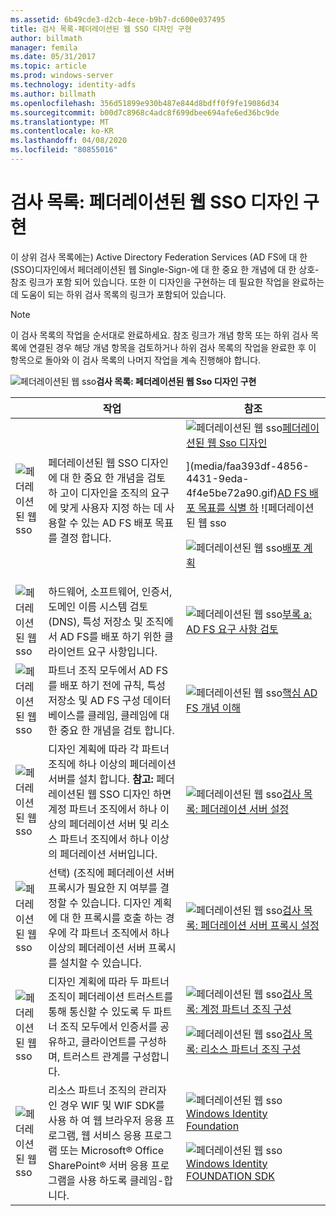 ```yaml
---
ms.assetid: 6b49cde3-d2cb-4ece-b9b7-dc600e037495
title: 검사 목록-페더레이션된 웹 SSO 디자인 구현
author: billmath
manager: femila
ms.date: 05/31/2017
ms.topic: article
ms.prod: windows-server
ms.technology: identity-adfs
ms.author: billmath
ms.openlocfilehash: 356d51899e930b487e844d8bdff0f9fe19086d34
ms.sourcegitcommit: b00d7c8968c4adc8f699dbee694afe6ed36bc9de
ms.translationtype: MT
ms.contentlocale: ko-KR
ms.lasthandoff: 04/08/2020
ms.locfileid: "80855016"
---
```

# <a name="checklist-implementing-a-federated-web-sso-design"></a>검사 목록: 페더레이션된 웹 SSO 디자인 구현

이 상위 검사 목록에는\) Active Directory Federation Services \(AD FS에 대 한 \(SSO\)디자인에서 페더레이션된 웹 Single\-Sign\-에 대 한 중요 한 개념에 대 한 상호\-참조 링크가 포함 되어 있습니다. 또한 이 디자인을 구현하는 데 필요한 작업을 완료하는 데 도움이 되는 하위 검사 목록의 링크가 포함되어 있습니다.  
  
> [!NOTE]  
> 이 검사 목록의 작업을 순서대로 완료하세요. 참조 링크가 개념 항목 또는 하위 검사 목록에 연결된 경우 해당 개념 항목을 검토하거나 하위 검사 목록의 작업을 완료한 후 이 항목으로 돌아와 이 검사 목록의 나머지 작업을 계속 진행해야 합니다.  
  
![페더레이션된 웹 sso](media/2b05dce3-938f-4168-9b8f-1f4398cbdb9b.gif)**검사 목록: 페더레이션된 웹 Sso 디자인 구현**  
  
||작업|참조|  
|-|--------|-------------|  
|![페더레이션된 웹 sso](media/icon_checkboxo.gif)|페더레이션된 웹 SSO 디자인에 대 한 중요 한 개념을 검토 하 고이 디자인을 조직의 요구에 맞게 사용자 지정 하는 데 사용할 수 있는 AD FS 배포 목표를 결정 합니다.|![페더레이션된 웹 sso](media/faa393df-4856-4431-9eda-4f4e5be72a90.gif)[페더레이션된 웹 Sso 디자인](https://technet.microsoft.com/library/dd807050.aspx)<p>](media/faa393df-4856-4431-9eda-4f4e5be72a90.gif)[AD FS 배포 목표를 식별 하](https://technet.microsoft.com/library/dd807053.aspx) ![페더레이션된 웹 sso<p>![페더레이션된 웹 sso](media/faa393df-4856-4431-9eda-4f4e5be72a90.gif)[배포 계획](https://technet.microsoft.com/library/dd807083.aspx)|  
|![페더레이션된 웹 sso](media/icon_checkboxo.gif)|하드웨어, 소프트웨어, 인증서, 도메인 이름 시스템 검토 \(DNS\), 특성 저장소 및 조직에서 AD FS를 배포 하기 위한 클라이언트 요구 사항입니다.|![페더레이션된 웹 sso](media/faa393df-4856-4431-9eda-4f4e5be72a90.gif)[부록 a: AD FS 요구 사항 검토](https://technet.microsoft.com/library/ff678034.aspx)|  
|![페더레이션된 웹 sso](media/icon_checkboxo.gif)|파트너 조직 모두에서 AD FS를 배포 하기 전에 규칙, 특성 저장소 및 AD FS 구성 데이터베이스를 클레임, 클레임에 대 한 중요 한 개념을 검토 합니다.|![페더레이션된 웹 sso](media/faa393df-4856-4431-9eda-4f4e5be72a90.gif)[핵심 AD FS 개념 이해](../../ad-fs/technical-reference/Understanding-Key-AD-FS-Concepts.md)|  
|![페더레이션된 웹 sso](media/icon_checkboxo.gif)|디자인 계획에 따라 각 파트너 조직에 하나 이상의 페더레이션 서버를 설치 합니다. **참고:** 페더레이션된 웹 SSO 디자인 하면 계정 파트너 조직에서 하나 이상의 페더레이션 서버 및 리소스 파트너 조직에서 하나 이상의 페더레이션 서버입니다.|![페더레이션된 웹 sso](media/bc6cea1a-1c6c-4124-8c8f-1df5adfe8c88.gif)[검사 목록: 페더레이션 서버 설정](Checklist--Setting-Up-a-Federation-Server.md)|  
|![페더레이션된 웹 sso](media/icon_checkboxo.gif)|선택\) \(조직에 페더레이션 서버 프록시가 필요한 지 여부를 결정할 수 있습니다. 디자인 계획에 대 한 프록시를 호출 하는 경우에 각 파트너 조직에서 하나 이상의 페더레이션 서버 프록시를 설치할 수 있습니다.|![페더레이션된 웹 sso](media/bc6cea1a-1c6c-4124-8c8f-1df5adfe8c88.gif)[검사 목록: 페더레이션 서버 프록시 설정](Checklist--Setting-Up-a-Federation-Server-Proxy.md)|  
|![페더레이션된 웹 sso](media/icon_checkboxo.gif)|디자인 계획에 따라 두 파트너 조직이 페더레이션 트러스트를 통해 통신할 수 있도록 두 파트너 조직 모두에서 인증서를 공유하고, 클라이언트를 구성하며, 트러스트 관계를 구성합니다.|![페더레이션된 웹 sso](media/bc6cea1a-1c6c-4124-8c8f-1df5adfe8c88.gif)[검사 목록: 계정 파트너 조직 구성](Checklist--Configuring-the-Account-Partner-Organization.md)<p>![페더레이션된 웹 sso](media/bc6cea1a-1c6c-4124-8c8f-1df5adfe8c88.gif)[검사 목록: 리소스 파트너 조직 구성](Checklist--Configuring-the-Resource-Partner-Organization.md)|  
|![페더레이션된 웹 sso](media/icon_checkboxo.gif)|리소스 파트너 조직의 관리자 인 경우 WIF 및 WIF SDK를 사용 하 여 웹 브라우저 응용 프로그램, 웹 서비스 응용 프로그램 또는 Microsoft&reg; Office SharePoint&reg; 서버 응용 프로그램을 사용 하도록 클레임\-합니다.|![페더레이션된 웹 sso](media/faa393df-4856-4431-9eda-4f4e5be72a90.gif)[Windows Identity Foundation](https://go.microsoft.com/fwlink/?LinkId=122266)<p>![페더레이션된 웹 sso](media/faa393df-4856-4431-9eda-4f4e5be72a90.gif)[Windows Identity FOUNDATION SDK](https://go.microsoft.com/fwlink/?LinkId=122266)|  
